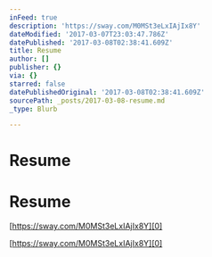 ```yaml
---
inFeed: true
description: 'https://sway.com/M0MSt3eLxIAjIx8Y'
dateModified: '2017-03-07T23:03:47.786Z'
datePublished: '2017-03-08T02:38:41.609Z'
title: Resume
author: []
publisher: {}
via: {}
starred: false
datePublishedOriginal: '2017-03-08T02:38:41.609Z'
sourcePath: _posts/2017-03-08-resume.md
_type: Blurb

---
```

# Resume

# Resume

[https://sway.com/M0MSt3eLxIAjIx8Y][0]

[https://sway.com/M0MSt3eLxIAjIx8Y][0]

[0]: https://sway.com/M0MSt3eLxIAjIx8Y